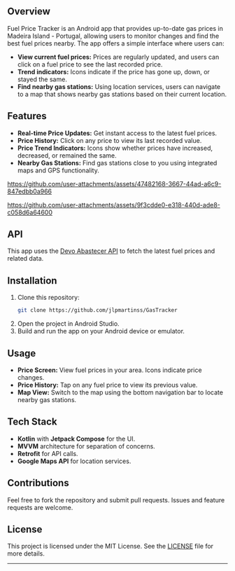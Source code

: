 ## Overview

Fuel Price Tracker is an Android app that provides up-to-date gas prices in Madeira Island - Portugal, allowing users to monitor changes and find the best fuel prices nearby. The app offers a simple interface where users can:

- **View current fuel prices:** Prices are regularly updated, and users can click on a fuel price to see the last recorded price.
- **Trend indicators:** Icons indicate if the price has gone up, down, or stayed the same.
- **Find nearby gas stations:** Using location services, users can navigate to a map that shows nearby gas stations based on their current location.

## Features

- **Real-time Price Updates:** Get instant access to the latest fuel prices.
- **Price History:** Click on any price to view its last recorded value.
- **Price Trend Indicators:** Icons show whether prices have increased, decreased, or remained the same.
- **Nearby Gas Stations:** Find gas stations close to you using integrated maps and GPS functionality.


https://github.com/user-attachments/assets/47482168-3667-44ad-a6c9-847edbb0a966

https://github.com/user-attachments/assets/9f3cdde0-e318-440d-ade8-c058d6a64600

## API

This app uses the [Devo Abastecer API](https://github.com/carlosrsabreu/devo-abastecer) to fetch the latest fuel prices and related data.

## Installation

1. Clone this repository:
    ```bash
    git clone https://github.com/jlpmartinss/GasTracker
    ```
2. Open the project in Android Studio.
3. Build and run the app on your Android device or emulator.

## Usage

- **Price Screen:** View fuel prices in your area. Icons indicate price changes.
- **Price History:** Tap on any fuel price to view its previous value.
- **Map View:** Switch to the map using the bottom navigation bar to locate nearby gas stations.

## Tech Stack

- **Kotlin** with **Jetpack Compose** for the UI.
- **MVVM** architecture for separation of concerns.
- **Retrofit** for API calls.
- **Google Maps API** for location services.

## Contributions

Feel free to fork the repository and submit pull requests. Issues and feature requests are welcome.

## License

This project is licensed under the MIT License. See the [LICENSE](LICENSE) file for more details.

---

